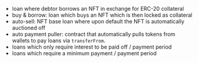 * loan where debtor borrows an NFT in exchange for ERC-20 collateral
* buy & borrow: loan which buys an NFT which is then locked as collateral
* auto-sell: NFT base loan where upon default the NFT is automatically auctioned
  off
* auto payment puller: contract that automatically pulls tokens from wallets to
  pay loans via `transferFrom`.
* loans which only require interest to be paid off / payment period
* loans which require a minimum payment / payment period
